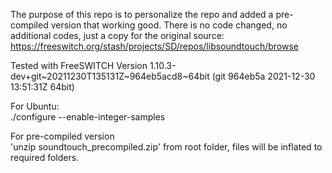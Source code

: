 The purpose of this repo is to personalize the repo and added a pre-compiled version that working good.
There is no code changed, no additional codes, just a copy for the original source:  
https://freeswitch.org/stash/projects/SD/repos/libsoundtouch/browse  

Tested with FreeSWITCH Version 1.10.3-dev+git~20211230T135131Z~964eb5acd8~64bit (git 964eb5a 2021-12-30 13:51:31Z 64bit)
  
For Ubuntu:  
./configure --enable-integer-samples  

For pre-compiled version  
'unzip soundtouch_precompiled.zip' from root folder, files will be inflated to required folders.
